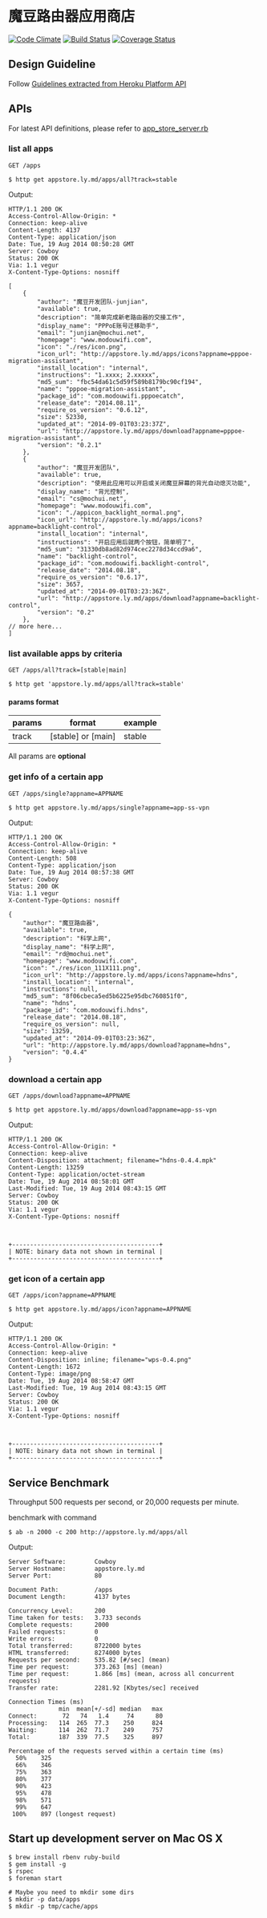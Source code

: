 # 魔豆路由器应用商店

[![Code Climate](https://codeclimate.com/github/modouwifi/appstore.ly.md/badges/gpa.svg)](https://codeclimate.com/github/modouwifi/appstore.ly.md)
[![Build Status](https://travis-ci.org/modouwifi/appstore.ly.md.svg?branch=master)](https://travis-ci.org/modouwifi/appstore.ly.md)
[![Coverage Status](https://coveralls.io/repos/modouwifi/appstore.ly.md/badge.png?branch=master)](https://coveralls.io/r/modouwifi/appstore.ly.md?branch=master)

## Design Guideline

Follow [Guidelines extracted from Heroku Platform API](https://github.com/interagent/http-api-design)

## APIs

For latest API definitions, please refer to [app_store_server.rb](https://github.com/modouwifi/appstore.ly.md/blob/master/app_store_server.rb)

### list all apps

`GET /apps`

    $ http get appstore.ly.md/apps/all?track=stable

Output:

```
HTTP/1.1 200 OK
Access-Control-Allow-Origin: *
Connection: keep-alive
Content-Length: 4137
Content-Type: application/json
Date: Tue, 19 Aug 2014 08:50:28 GMT
Server: Cowboy
Status: 200 OK
Via: 1.1 vegur
X-Content-Type-Options: nosniff

[
    {
        "author": "魔豆开发团队-junjian",
        "available": true,
        "description": "简单完成新老路由器的交接工作",
        "display_name": "PPPoE账号迁移助手",
        "email": "junjian@mochui.net",
        "homepage": "www.modouwifi.com",
        "icon": "./res/icon.png",
        "icon_url": "http://appstore.ly.md/apps/icons?appname=pppoe-migration-assistant",
        "install_location": "internal",
        "instructions": "1.xxxx; 2.xxxxx",
        "md5_sum": "fbc54da61c5d59f589b8179bc90cf194",
        "name": "pppoe-migration-assistant",
        "package_id": "com.modouwifi.pppoecatch",
        "release_date": "2014.08.11",
        "require_os_version": "0.6.12",
        "size": 52330,
        "updated_at": "2014-09-01T03:23:37Z",
        "url": "http://appstore.ly.md/apps/download?appname=pppoe-migration-assistant",
        "version": "0.2.1"
    },
    {
        "author": "魔豆开发团队",
        "available": true,
        "description": "使用此应用可以开启或关闭魔豆屏幕的背光自动熄灭功能",
        "display_name": "背光控制",
        "email": "cs@mochui.net",
        "homepage": "www.modouwifi.com",
        "icon": "./appicon_backlight_normal.png",
        "icon_url": "http://appstore.ly.md/apps/icons?appname=backlight-control",
        "install_location": "internal",
        "instructions": "开启应用后就两个按钮，简单明了",
        "md5_sum": "31330db8ad82d974cec2278d34ccd9a6",
        "name": "backlight-control",
        "package_id": "com.modouwifi.backlight-control",
        "release_date": "2014.08.18",
        "require_os_version": "0.6.17",
        "size": 3657,
        "updated_at": "2014-09-01T03:23:36Z",
        "url": "http://appstore.ly.md/apps/download?appname=backlight-control",
        "version": "0.2"
    },
// more here...
]
```

### list available apps by criteria

`GET /apps/all?track=[stable|main]`

    $ http get 'appstore.ly.md/apps/all?track=stable'

#### params format

| params                | format                    | example
| --------------------- | ------------------------- | --------
| track                 | [stable] or [main]        | stable

All params are __optional__

### get info of a certain app

`GET /apps/single?appname=APPNAME`

    $ http get appstore.ly.md/apps/single?appname=app-ss-vpn

Output:

```
HTTP/1.1 200 OK
Access-Control-Allow-Origin: *
Connection: keep-alive
Content-Length: 508
Content-Type: application/json
Date: Tue, 19 Aug 2014 08:57:38 GMT
Server: Cowboy
Status: 200 OK
Via: 1.1 vegur
X-Content-Type-Options: nosniff

{
    "author": "魔豆路由器",
    "available": true,
    "description": "科学上网",
    "display_name": "科学上网",
    "email": "rd@mochui.net",
    "homepage": "www.modouwifi.com",
    "icon": "./res/icon_111X111.png",
    "icon_url": "http://appstore.ly.md/apps/icons?appname=hdns",
    "install_location": "internal",
    "instructions": null,
    "md5_sum": "8f06cbeca5ed5b6225e95dbc760851f0",
    "name": "hdns",
    "package_id": "com.modouwifi.hdns",
    "release_date": "2014.08.18",
    "require_os_version": null,
    "size": 13259,
    "updated_at": "2014-09-01T03:23:36Z",
    "url": "http://appstore.ly.md/apps/download?appname=hdns",
    "version": "0.4.4"
}

```

### download a certain app

`GET /apps/download?appname=APPNAME`

    $ http get appstore.ly.md/apps/download?appname=app-ss-vpn

Output:

```
HTTP/1.1 200 OK
Access-Control-Allow-Origin: *
Connection: keep-alive
Content-Disposition: attachment; filename="hdns-0.4.4.mpk"
Content-Length: 13259
Content-Type: application/octet-stream
Date: Tue, 19 Aug 2014 08:58:01 GMT
Last-Modified: Tue, 19 Aug 2014 08:43:15 GMT
Server: Cowboy
Status: 200 OK
Via: 1.1 vegur
X-Content-Type-Options: nosniff



+-----------------------------------------+
| NOTE: binary data not shown in terminal |
+-----------------------------------------+

```

### get icon of a certain app

`GET /apps/icon?appname=APPNAME`

    $ http get appstore.ly.md/apps/icon?appname=APPNAME

Output:

```
HTTP/1.1 200 OK
Access-Control-Allow-Origin: *
Connection: keep-alive
Content-Disposition: inline; filename="wps-0.4.png"
Content-Length: 1672
Content-Type: image/png
Date: Tue, 19 Aug 2014 08:58:47 GMT
Last-Modified: Tue, 19 Aug 2014 08:43:15 GMT
Server: Cowboy
Status: 200 OK
Via: 1.1 vegur
X-Content-Type-Options: nosniff



+-----------------------------------------+
| NOTE: binary data not shown in terminal |
+-----------------------------------------+

```

## Service Benchmark

Throughput 500 requests per second, or 20,000 requests per minute.

benchmark with command

    $ ab -n 2000 -c 200 http://appstore.ly.md/apps/all

Output:

```
Server Software:        Cowboy
Server Hostname:        appstore.ly.md
Server Port:            80

Document Path:          /apps
Document Length:        4137 bytes

Concurrency Level:      200
Time taken for tests:   3.733 seconds
Complete requests:      2000
Failed requests:        0
Write errors:           0
Total transferred:      8722000 bytes
HTML transferred:       8274000 bytes
Requests per second:    535.82 [#/sec] (mean)
Time per request:       373.263 [ms] (mean)
Time per request:       1.866 [ms] (mean, across all concurrent requests)
Transfer rate:          2281.92 [Kbytes/sec] received

Connection Times (ms)
              min  mean[+/-sd] median   max
Connect:       72   74   1.4     74      80
Processing:   114  265  77.3    250     824
Waiting:      114  262  71.7    249     757
Total:        187  339  77.5    325     897

Percentage of the requests served within a certain time (ms)
  50%    325
  66%    346
  75%    363
  80%    377
  90%    423
  95%    478
  98%    571
  99%    647
 100%    897 (longest request)
```

## Start up development server on Mac OS X

```
$ brew install rbenv ruby-build
$ gem install -g
$ rspec
$ foreman start

# Maybe you need to mkdir some dirs
$ mkdir -p data/apps
$ mkdir -p tmp/cache/apps
```



